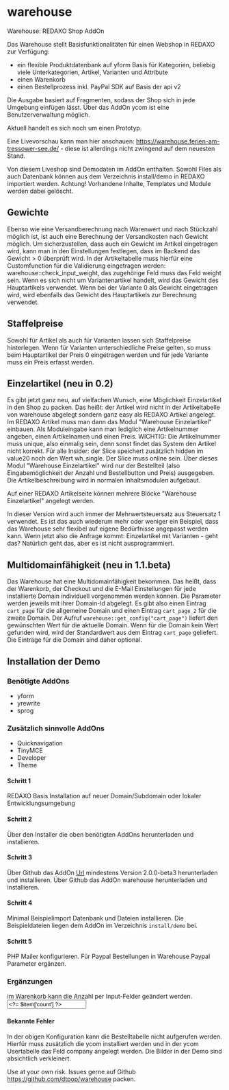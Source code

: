 # warehouse
Warehouse: REDAXO Shop AddOn

Das Warehouse stellt Basisfunktionalitäten für einen Webshop in REDAXO zur Verfügung:

* ein flexible Produktdatenbank auf yform Basis für Kategorien, beliebig viele Unterkategorien, Artikel, Varianten und Attribute
* einen Warenkorb
* einen Bestellprozess inkl. PayPal SDK auf Basis der api v2

Die Ausgabe basiert auf Fragmenten, sodass der Shop sich in jede Umgebung einfügen lässt.
Über das AddOn ycom ist eine Benutzerverwaltung möglich.

Aktuell handelt es sich noch um einen Prototyp.

Eine Livevorschau kann man hier anschauen: https://warehouse.ferien-am-tressower-see.de/ - diese ist allerdings nicht zwingend auf dem neuesten Stand.

Von diesem Liveshop sind Demodaten im AddOn enthalten. Sowohl Files als auch Datenbank können aus dem Verzeichnis install/demo in REDAXO importiert werden. Achtung! Vorhandene Inhalte, Templates und Module werden dabei gelöscht.

## Gewichte

Ebenso wie eine Versandberechnung nach Warenwert und nach Stückzahl möglich ist, ist auch eine Berechnung der Versandkosten nach Gewicht möglich. Um sicherzustellen, dass auch ein Gewicht im Artikel eingetragen wird, kann man in den Einstellungen festlegen, dass im Backend das Gewicht > 0 überprüft wird. In der Artikeltabelle muss hierfür eine Customfunction für die Validierung eingetragen werden: warehouse::check_input_weight, das zugehörige Feld muss das Feld weight sein. Wenn es sich nicht um Variantenartikel handelt, wird das Gewicht des Hauptartikels verwendet. Wenn bei der Variante 0 als Gewicht eingetragen wird, wird ebenfalls das Gewicht des Hauptartikels zur Berechnung verwendet.

## Staffelpreise

Sowohl für Artikel als auch für Varianten lassen sich Staffelpreise hinterlegen. Wenn für Varianten unterschiedliche Preise gelten, so muss beim Hauptartikel der Preis 0 eingetragen werden und für jede Variante muss ein Preis erfasst werden.

## Einzelartikel (neu in 0.2)

Es gibt jetzt ganz neu, auf vielfachen Wunsch, eine Möglichkeit Einzelartikel in den Shop zu packen. Das heißt: der Artikel wird nicht in der Artikeltabelle von warehouse abgelegt sondern ganz easy als REDAXO Artikel angelegt. Im REDAXO Artikel muss man dann das Modul "Warehouse Einzelartikel" einbauen. Als Moduleingabe kann man lediglich eine Artikelnummer angeben, einen Artikelnamen und einen Preis. WICHTIG: Die Artikelnummer muss unique, also einmalig sein, denn sonst findet das System den Artikel nicht korrekt. Für alle Insider: der Slice speichert zusätzlich hidden im value20 noch den Wert wh_single. Der Slice muss online sein. Über dieses Modul "Warehouse Einzelartikel" wird nur der Bestellteil (also Eingabemöglichkeit der Anzahl und Bestellbutton und Preis) ausgegeben. Die Artikelbeschreibung wird in normalen Inhaltsmodulen aufgebaut.

Auf einer REDAXO Artikelseite können mehrere Blöcke "Warehouse Einzelartikel" angelegt werden.

In dieser Version wird auch immer der Mehrwertsteuersatz aus Steuersatz 1 verwendet. Es ist das auch wiederum mehr oder weniger ein Beispiel, dass das Warehouse sehr flexibel auf eigene Bedürfnisse angepasst werden kann. Wenn jetzt also die Anfrage kommt: Einzelartikel mit Varianten - geht das? Natürlich geht das, aber es ist nicht ausprogrammiert.

## Multidomainfähigkeit (neu in 1.1.beta)

Das Warehouse hat eine Multidomainfähigkeit bekommen. Das heißt, dass der Warenkorb, der Checkout und die E-Mail Einstellungen für jede installierte Domain individuell vorgenommen werden können. Die Parameter werden jeweils mit ihrer Domain-Id abgelegt. Es gibt also einen Eintrag `cart_page` für die allgemeine Domain und einen Eintrag `cart_page_2` für die zweite Domain. Der Aufruf `warehouse::get_config("cart_page")` liefert den gewünschten Wert für die aktuelle Domain. Wenn für die Domain kein Wert gefunden wird, wird der Standardwert aus dem Eintrag `cart_page` geliefert. Die Einträge für die Domain sind daher optional.


## Installation der Demo

### Benötigte AddOns

- yform
- yrewrite
- sprog

### Zusätzlich sinnvolle AddOns

- Quicknavigation
- TinyMCE
- Developer
- Theme

#### Schritt 1
REDAXO Basis Installation auf neuer Domain/Subdomain oder lokaler Entwicklungsumgebung

#### Schritt 2
Über den Installer die oben benötigten AddOns herunterladen und installieren.

#### Schritt 3
Über Github das AddOn [Url](https://github.com/tbaddade/redaxo_url) mindestens Version 2.0.0-beta3 herunterladen und installieren.
Über Github das AddOn warehouse herunterladen und installieren.

#### Schritt 4
Minimal Beispielimport Datenbank und Dateien installieren. Die Beispieldateien liegen dem AddOn im Verzeichnis `install/demo` bei.

#### Schritt 5
PHP Mailer konfigurieren.
Für Paypal Bestellungen in Warehouse Paypal Parameter ergänzen.

### Ergänzungen

im Warenkorb kann die Anzahl per Input-Felder geändert werden.
<input type="hidden" name="action" value="modify_cart">
<input type="hidden" name="mod" value="qty">
<input name="<?= $uid ?>" type="text" maxlength="3" value="<?= $item['count'] ?>">

#### Bekannte Fehler
In der obigen Konfiguration kann die Bestelltabelle nicht aufgerufen werden. Hierfür muss zusätzlich die ycom installiert werden und in der ycom Usertabelle das Feld company angelegt werden.
Die Bilder in der Demo sind absichtlich verkleinert.

Use at your own risk. Issues gerne auf Github https://github.com/dtpop/warehouse packen.

